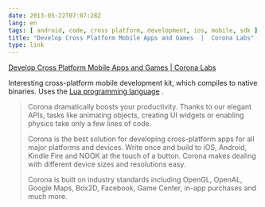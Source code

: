 ```yaml
---
date: 2013-05-22T07:07:28Z
lang: en
tags: [ android, code, cross platform, development, ios, mobile, sdk ]
title: "Develop Cross Platform Mobile Apps and Games  |  Corona Labs"
type: link
---
```


[Develop Cross Platform Mobile Apps and Games  |  Corona
Labs](http://www.coronalabs.com/products/corona-sdk/)

Interesting cross-platform mobile development kit, which compiles to
native binaries. Uses the [Lua programming language](http://www.lua.org)
.

> Corona dramatically boosts your productivity. Thanks to our elegant
> APIs, tasks like animating objects, creating UI widgets or enabling
> physics take only a few lines of code.
>
> Corona is the best solution for developing cross-platform apps for all
> major platforms and devices. Write once and build to iOS, Android,
> Kindle Fire and NOOK at the touch of a button. Corona makes dealing
> with different device sizes and resolutions easy.
>
> Corona is built on industry standards including OpenGL, OpenAL, Google
> Maps, Box2D, Facebook, Game Center, in-app purchases and much more.

